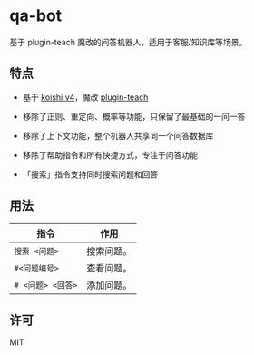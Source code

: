 # qa-bot

基于 plugin-teach 魔改的问答机器人，适用于客服/知识库等场景。

## 特点

- 基于 [koishi v4](https://koishi.js.org/)，魔改 [plugin-teach](https://github.com/koishijs/koishi/tree/master/plugins/teach)

- 移除了正则、重定向、概率等功能，只保留了最基础的一问一答

- 移除了上下文功能，整个机器人共享同一个问答数据库

- 移除了帮助指令和所有快捷方式，专注于问答功能

- 「搜索」指令支持同时搜索问题和回答

## 用法

指令|作用
-|-
`搜索 <问题>`|搜索问题。
`#<问题编号>`|查看问题。
`# <问题> <回答>`|添加问题。

## 许可

MIT
